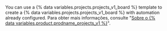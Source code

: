 You can use a {% data variables.projects.projects_v1_board %} template to create a {% data variables.projects.projects_v1_board %} with automation already configured. Para obter mais informações, consulte "[Sobre o {% data variables.product.prodname_projects_v1 %}](/articles/about-project-boards#templates-for-project-boards)".
